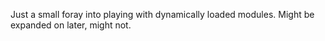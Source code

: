 Just a small foray into playing with dynamically loaded modules.  Might be expanded on later, might not.
